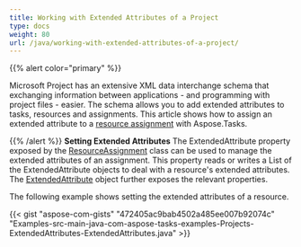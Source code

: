 ```yaml
---
title: Working with Extended Attributes of a Project
type: docs
weight: 80
url: /java/working-with-extended-attributes-of-a-project/
---
```


{{% alert color="primary" %}} 

Microsoft Project has an extensive XML data interchange schema that exchanging information between applications - and programming with project files - easier. The schema allows you to add extended attributes to tasks, resources and assignments. This article shows how to assign an extended attribute to a [resource assignment](/tasks/java/creating-resource-assignments/) with Aspose.Tasks.

{{% /alert %}} 
**Setting Extended Attributes**
The ExtendedAttribute property exposed by the [ResourceAssignment](https://apireference.aspose.com/tasks//java/com.aspose.tasks/resourceassignment) class can be used to manage the extended attributes of an assignment. This property reads or writes a List of the ExtendedAttribute objects to deal with a resource's extended attributes. The [ExtendedAttribute](https://apireference.aspose.com/tasks//java/com.aspose.tasks/extendedattribute) object further exposes the relevant properties.

The following example shows setting the extended attributes of a resource.

{{< gist "aspose-com-gists" "472405ac9bab4502a485ee007b92074c" "Examples-src-main-java-com-aspose-tasks-examples-Projects-ExtendedAttributes-ExtendedAttributes.java" >}}






